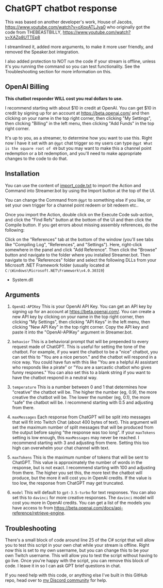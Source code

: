 # ChatGPT chatbot response

This was based on another developer's work, House of Jacobs, https://www.youtube.com/watch?v=oXqxATLJva0 who originally got the code from THEBEASTBILLY, https://www.youtube.com/watch?v=XAZp8UTTEp8

I streamlined it, added more arguments, to make it more user friendly, and removed the Speaker.bot integration.

I also added protection to NOT run the code if your stream is offline, unless it's you running the command so you can test functionality. See the Troubleshooting section for more information on this.


## OpenAI Billing

**This chatbot responder WILL cost you real dollars to use.**

I recommend starting with about $10 in credit at OpenAI. You can get $10 in credit by signing up for an account at https://beta.openai.com/ and then clicking on your name in the top right corner, then clicking "My Settings", then clicking "Billing" in the left menu, then clicking "Add Funds" in the top right corner.

It's up to you, as a streamer, to determine how you want to use this. Right now I have it set with an `@gpt` chat trigger so my users can type `@gpt What is the square root of 49` but you may want to make this a channel point redemption or a bit redemption, and you'll need to make appropriate changes to the code to do that.

## Installation

You can use the content of [import_code.txt](import_code.txt) to import the Action and Command into Streamer.bot by using the Import button at the top of the UI.

You can change the Command from `@gpt` to something else if you like, or set your own trigger for a channel point redeem or bit redeem etc..

Once you import the Action, double click on the Execute Code sub-action, and click the "Find Refs" button at the bottom of the UI and then click the Compile button. If you get errors about missing assembly references, do the following:

Click on the "References" tab at the bottom of the window (you'll see tabs like "Compiling Log", "References", and "Settings"). Here, right-click somewhere in the panel and click "Add Reference". Then click the "Browse" button and navigate to the folder where you installed Streamer.bot. Then navigate to the "References" folder and select the following DLLs from your Microsoft .NET Framework folder (usually located at `C:\Windows\Microsoft.NET\Framework\v4.0.30319`)

- System.dll


## Arguments

1. `OpenAI-APIKey` 
  This is your OpenAI API Key. You can get an API key by signing up for an account at https://beta.openai.com/. You can create a new API key by clicking on your name in the top right corner, then clicking "My Settings", then clicking "API Keys" in the left menu, then clicking "New API Key" in the top right corner. Copy the API key and paste it into the "OpenAI-APIKey" argument in Streamer.bot.

2. `behavior`
  This is a behavioral prompt that will be prepended to every request made of ChatGPT. This is useful for setting the tone of the chatbot. For example, if you want the chatbot to be a "nice" chatbot, you can set this to "You are a nice person." and the chatbot will respond in a nice way. You could have fun with this like "You are a helpful AI assistant who responds like a pirate" or "You are a sarcastic chatbot who gives funny respones." You can also set this to a blank string if you want to have the chatbot respond in a neutral way.

3. `temperature` 
  This is a number between 0 and 1 that determines how "creative" the chatbot will be. The higher the number (eg, 0.9), the more creative the chatbot will be. The lower the number (eg, 0.1), the more "safe" the chatbot will be. I recommend starting with 0.5 and adjusting from there.

4. `maxMessages` 
  Each response from ChatGPT will be split into messages that will fit into Twitch Chat (about 400 bytes of text). This argument will set the maximum number of split messages that will be produced from the output before saying "the response was too long". If your `maxTokens` setting is low enough, this `maxMessages` may never be reached. I recommend starting with 3 and adjusting from there. Setting this too high can overwhelm your chat channel with text.

5. `maxTokens` 
  This is the maximum number of tokens that will be sent to ChatGPT. This value is approximately the number of words in the response, but is not exact. I recommend starting with 100 and adjusting from there. The higher you set this, the more text the chatbot will produce, but the more it will cost you in OpenAI credits. If the value is too low, the response from ChatGPT may get truncated.

6. `model` 
  This will default to `gpt-3.5-turbo` for text responses. You can also set this to `davinci` for more creative responses. The `davinci` model will cost you more in OpenAI credits. You can get a list of the models you have access to from https://beta.openai.com/docs/api-reference/retrieve-engine.


## Troubleshooting

There's a small block of code around line 25 of the C# script that will allow you to test this script in your own chat while your stream is offline. Right now this is set to my own username, but you can change this to be your own Twitch username. This will allow you to test the script without having to go live. Once you're happy with the script, you can remove this block of code. I leave it in so I can ask GPT brief questions in chat.

If you need help with this code, or anything else I've built in this GitHub repo, head over to [my Discord community](https://tig.fyi/discord) for help.
